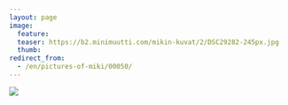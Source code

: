 ```yaml
---
layout: page
image:
  feature:
  teaser: https://b2.minimuutti.com/mikin-kuvat/2/DSC29282-245px.jpg
  thumb:
redirect_from:
  - /en/pictures-of-miki/00050/
---
```


![](https://b2.minimuutti.com/mikin-kuvat/2/DSC29282-800px.jpg)
